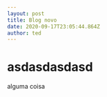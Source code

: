 ```yaml
---
layout: post
title: Blog novo
date: 2020-09-17T23:05:44.864Z
author: ted
---
```

# asdasdasdasd

alguma coisa